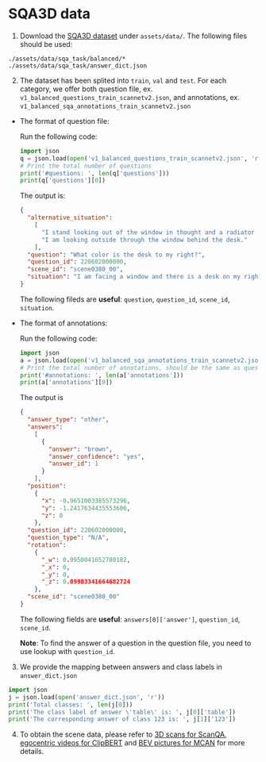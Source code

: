 SQA3D data
===
1. Download the [SQA3D dataset](https://zenodo.org/record/7544818/files/sqa_task.zip?download=1) under `assets/data/`. The following files should be used:
```plain
./assets/data/sqa_task/balanced/*
./assets/data/sqa_task/answer_dict.json
```

2. The dataset has been splited into `train`, `val` and `test`. For each category, we offer both question file, ex. `v1_balanced_questions_train_scannetv2.json`, and annotations, ex. `v1_balanced_sqa_annotations_train_scannetv2.json`

- The format of question file:

  Run the following code:
  ```python
  import json
  q = json.load(open('v1_balanced_questions_train_scannetv2.json', 'r'))
  # Print the total number of questions
  print('#questions: ', len(q['questions']))
  print(q['questions'][0])
  ```
  The output is:
  ```json
  {
    "alternative_situation": 
      [
        "I stand looking out of the window in thought and a radiator is right in front of me.",
        "I am looking outside through the window behind the desk."
      ],
    "question": "What color is the desk to my right?",
    "question_id": 220602000000,
    "scene_id": "scene0380_00",
    "situation": "I am facing a window and there is a desk on my right and a chair behind me."
  }
  ```
  The following fileds are **useful**: `question`, `question_id`, `scene_id`, `situation`.
  
- The format of annotations:

  Run the following code:
  ```python
  import json
  a = json.load(open('v1_balanced_sqa_annotations_train_scannetv2.json', 'r'))
  # Print the total number of annotations, should be the same as questions
  print('#annotations: ', len(a['annotations']))
  print(a['annotations'][0])
  ```
  The output is
  ```json
  {
    "answer_type": "other",
    "answers": 
      [
        {
          "answer": "brown", 
          "answer_confidence": "yes", 
          "answer_id": 1
        }
      ],
    "position": 
      {
        "x": -0.9651003385573296,
        "y": -1.2417634435553606,
        "z": 0
      },
    "question_id": 220602000000,
    "question_type": "N/A",
    "rotation": 
      {
        "_w": 0.9950041652780182,
        "_x": 0,
        "_y": 0,
        "_z": 0.09983341664682724
      },
    "scene_id": "scene0380_00"
  }
  ```
  The following fields are **useful**: `answers[0]['answer']`, `question_id`, `scene_id`.
  
  **Note**: To find the answer of a question in the question file, you need to use lookup with `question_id`.

3. We provide the mapping between answers and class labels in `answer_dict.json`
```python
import json
j = json.load(open('answer_dict.json', 'r'))
print('Total classes: ', len(j[0]))
print('The class label of answer \'table\' is: ', j[0]['table'])
print('The corresponding answer of class 123 is: ', j[1]['123'])
```

4. To obtain the scene data, please refer to [3D scans for ScanQA](../ScanQA/README.md), [egocentric videos for ClipBERT](../ClipBERT/README.md) and [BEV pictures for MCAN](../MCAN/README.md) for more details.
